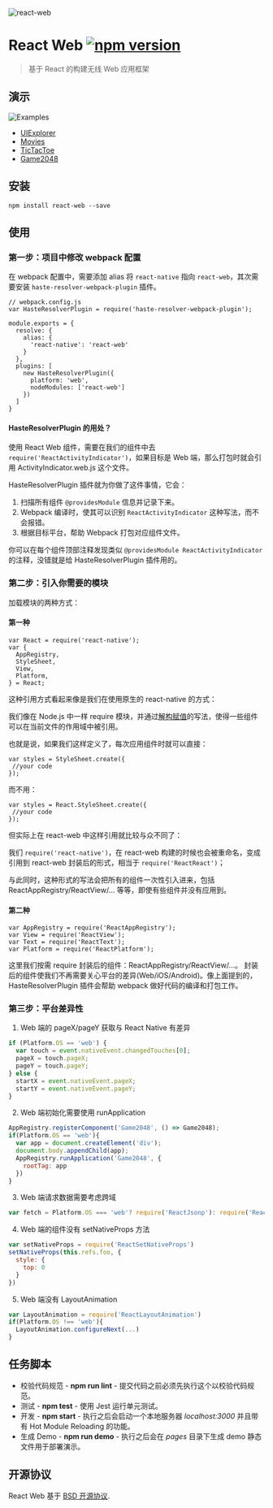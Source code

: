 ![react-web](https://cloud.githubusercontent.com/assets/677114/12007136/b5bf2230-ac31-11e5-9f6a-06f2f135411a.png)

# React Web [![npm version](https://badge.fury.io/js/react-web.svg)](http://badge.fury.io/js/react-web)

> 基于 React 的构建无线 Web 应用框架

## 演示

![Examples](http://img2.tbcdn.cn/L1/461/1/0d463dbae33dcb28ffb732c60abe28856e55109f.png)

* [UIExplorer](http://rawgit.com/taobaofed/react-web/master/pages/uiexplorer.html)
* [Movies](http://rawgit.com/taobaofed/react-web/master/pages/movies.html)
* [TicTacToe](http://rawgit.com/taobaofed/react-web/master/pages/tictactoe.html)
* [Game2048](http://rawgit.com/taobaofed/react-web/master/pages/game2048.html)

## 安装

```
npm install react-web --save
```

## 使用

### 第一步：项目中修改 webpack 配置

在 webpack 配置中，需要添加 alias 将 `react-native` 指向 `react-web`，其次需要安装 `haste-resolver-webpack-plugin` 插件。

```
// webpack.config.js
var HasteResolverPlugin = require('haste-resolver-webpack-plugin');

module.exports = {
  resolve: {
    alias: {
      'react-native': 'react-web'
    }
  },
  plugins: [
    new HasteResolverPlugin({
      platform: 'web',
      nodeModules: ['react-web']
    })
  ]
}
```

#### HasteResolverPlugin 的用处？

使用 React Web 组件，需要在我们的组件中去 `require('ReactActivityIndicator')`，如果目标是 Web 端，那么打包时就会引用 ActivityIndicator.web.js 这个文件。

HasteResolverPlugin 插件就为你做了这件事情，它会：

1. 扫描所有组件 `@providesModule` 信息并记录下来。
2. Webpack 编译时，使其可以识别 `ReactActivityIndicator` 这种写法，而不会报错。
3. 根据目标平台，帮助 Webpack 打包对应组件文件。

你可以在每个组件顶部注释发现类似 `@providesModule ReactActivityIndicator` 的注释，没错就是给 HasteResolverPlugin 插件用的。

### 第二步：引入你需要的模块

加载模块的两种方式：

#### 第一种

```
var React = require('react-native');
var {
  AppRegistry,
  StyleSheet,
  View,
  Platform,
} = React;
```

这种引用方式看起来像是我们在使用原生的 react-native 的方式：

我们像在 Node.js 中一样 require 模块，并通过[解构赋值](https://developer.mozilla.org/en-US/docs/Web/JavaScript/Reference/Operators/Destructuring_assignment)的写法，使得一些组件可以在当前文件的作用域中被引用。

也就是说，如果我们这样定义了，每次应用组件时就可以直接：

```
var styles = StyleSheet.create({
 //your code
});
```

而不用：

```
var styles = React.StyleSheet.create({
 //your code
});
```

但实际上在 react-web 中这样引用就比较与众不同了：

我们 `require('react-native')`，在 react-web 构建的时候也会被重命名，变成引用到 react-web 封装后的形式，相当于 `require('ReactReact')`；

与此同时，这种形式的写法会把所有的组件一次性引入进来，包括 ReactAppRegistry/ReactView/... 等等，即使有些组件并没有应用到。

#### 第二种

```
var AppRegistry = require('ReactAppRegistry');
var View = require('ReactView');
var Text = require('ReactText');
var Platform = require('ReactPlatform');
```

这里我们按需 require 封装后的组件：ReactAppRegistry/ReactView/...。
封装后的组件使我们不再需要关心平台的差异(Web/iOS/Android)。像上面提到的，HasteResolverPlugin 插件会帮助 webpack 做好代码的编译和打包工作。

### 第三步：平台差异性

1. Web 端的 pageX/pageY 获取与 React Native 有差异
  ```js
  if (Platform.OS == 'web') {
    var touch = event.nativeEvent.changedTouches[0];
    pageX = touch.pageX;
    pageY = touch.pageY;
  } else {
    startX = event.nativeEvent.pageX;
    startY = event.nativeEvent.pageY;
  }
  ```

2. Web 端初始化需要使用 runApplication
  ```js
  AppRegistry.registerComponent('Game2048', () => Game2048);
  if(Platform.OS == 'web'){
    var app = document.createElement('div');
    document.body.appendChild(app);
    AppRegistry.runApplication('Game2048', {
      rootTag: app
    })
  }
  ```

3. Web 端请求数据需要考虑跨域
  ```js
  var fetch = Platform.OS === 'web'? require('ReactJsonp'): require('ReactFetch');
  ```

4. Web 端的组件没有 setNativeProps 方法
  ```js
  var setNativeProps = require('ReactSetNativeProps')
  setNativeProps(this.refs.foo, {
    style: {
      top: 0
    }
  })
  ```

5. Web 端没有 LayoutAnimation
  ```js
  var LayoutAnimation = require('ReactLayoutAnimation')
  if(Platform.OS !== 'web'){
    LayoutAnimation.configureNext(...)
  }
  ```

## 任务脚本

* 校验代码规范 - **npm run lint** - 提交代码之前必须先执行这个以校验代码规范。
* 测试 - **npm test** - 使用 Jest 运行单元测试。
* 开发 - **npm start** - 执行之后会启动一个本地服务器 *localhost:3000* 并且带有 Hot Module Reloading 的功能。
* 生成 Demo - **npm run demo** - 执行之后会在 *pages* 目录下生成 demo 静态文件用于部署演示。

## 开源协议

React Web 基于 [BSD 开源协议](./LICENSE).

